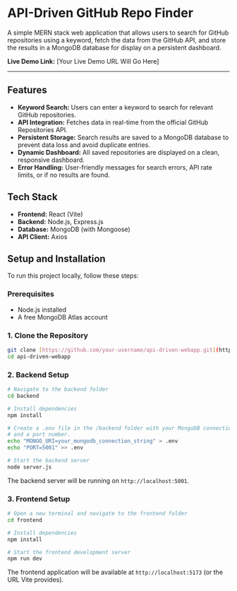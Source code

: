 # API-Driven GitHub Repo Finder

A simple MERN stack web application that allows users to search for GitHub repositories using a keyword, fetch the data from the GitHub API, and store the results in a MongoDB database for display on a persistent dashboard.

**Live Demo Link:** [Your Live Demo URL Will Go Here]

---

## Features

- **Keyword Search:** Users can enter a keyword to search for relevant GitHub repositories.
- **API Integration:** Fetches data in real-time from the official GitHub Repositories API.
- **Persistent Storage:** Search results are saved to a MongoDB database to prevent data loss and avoid duplicate entries.
- **Dynamic Dashboard:** All saved repositories are displayed on a clean, responsive dashboard.
- **Error Handling:** User-friendly messages for search errors, API rate limits, or if no results are found.

## Tech Stack

- **Frontend:** React (Vite)
- **Backend:** Node.js, Express.js
- **Database:** MongoDB (with Mongoose)
- **API Client:** Axios

## Setup and Installation

To run this project locally, follow these steps:

### Prerequisites

- Node.js installed
- A free MongoDB Atlas account

### 1. Clone the Repository

```bash
git clone [https://github.com/your-username/api-driven-webapp.git](https://github.com/your-username/api-driven-webapp.git)
cd api-driven-webapp
```

### 2. Backend Setup

```bash
# Navigate to the backend folder
cd backend

# Install dependencies
npm install

# Create a .env file in the /backend folder with your MongoDB connection string
# and a port number.
echo "MONGO_URI=your_mongodb_connection_string" > .env
echo "PORT=5001" >> .env

# Start the backend server
node server.js
```
The backend server will be running on `http://localhost:5001`.

### 3. Frontend Setup

```bash
# Open a new terminal and navigate to the frontend folder
cd frontend

# Install dependencies
npm install

# Start the frontend development server
npm run dev
```
The frontend application will be available at `http://localhost:5173` (or the URL Vite provides).